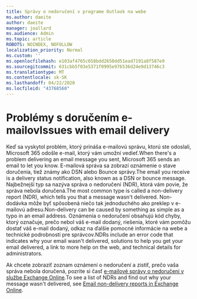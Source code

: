 ```yaml
---
title: Správy o nedoručení v programe Outlook na webe
ms.author: daeite
author: daeite
manager: joallard
ms.audience: Admin
ms.topic: article
ROBOTS: NOINDEX, NOFOLLOW
localization_priority: Normal
ms.custom: ''
ms.openlocfilehash: e103af4765c658bdd2650dd51ead7191a8f587e9
ms.sourcegitcommit: 631cbb5f03e5371f0995e976536d24e9d13746c3
ms.translationtype: MT
ms.contentlocale: sk-SK
ms.lasthandoff: 04/22/2020
ms.locfileid: "43768560"
---
```

# <a name="issues-with-email-delivery"></a><span data-ttu-id="8cf63-102">Problémy s doručením e-mailov</span><span class="sxs-lookup"><span data-stu-id="8cf63-102">Issues with email delivery</span></span>

<span data-ttu-id="8cf63-103">Keď sa vyskytol problém, ktorý prináša e-mailovú správu, ktorú ste odoslali, Microsoft 365 odošle e-mail, ktorý vám umožní vedieť.</span><span class="sxs-lookup"><span data-stu-id="8cf63-103">When there's a problem delivering an email message you sent, Microsoft 365 sends an email to let you know.</span></span> <span data-ttu-id="8cf63-104">E-mailová správa sa zobrazí oznámenie o stave doručenia, tiež známy ako DSN alebo Bounce správy.</span><span class="sxs-lookup"><span data-stu-id="8cf63-104">The email you receive is a delivery status notification, also known as a DSN or bounce message.</span></span> <span data-ttu-id="8cf63-105">Najbežnejší typ sa nazýva správa o nedoručení (NDR), ktorá vám povie, že správa nebola doručená.</span><span class="sxs-lookup"><span data-stu-id="8cf63-105">The most common type is called a non-delivery report (NDR), which tells you that a message wasn't delivered.</span></span> <span data-ttu-id="8cf63-106">Non-dodávka môže byť spôsobená niečo tak jednoduchého ako preklep v e-mailovú adresu.</span><span class="sxs-lookup"><span data-stu-id="8cf63-106">Non-delivery can be caused by something as simple as a typo in an email address.</span></span> <span data-ttu-id="8cf63-107">Oznámenia o nedoručení obsahujú kód chyby, ktorý označuje, prečo nebol váš e-mail dodaný, riešenia, ktoré vám pomôžu dostať váš e-mail dodaný, odkaz na ďalšie pomocné informácie na webe a technické podrobnosti pre správcov.</span><span class="sxs-lookup"><span data-stu-id="8cf63-107">NDRs include an error code that indicates why your email wasn't delivered, solutions to help you get your email delivered, a link to more help on the web, and technical details for administrators.</span></span>

<span data-ttu-id="8cf63-108">Ak chcete zobraziť zoznam oznámení o nedoručení a zistiť, prečo vaša správa nebola doručená, pozrite si časť [e-mailové správy o nedoručení v službe Exchange Online](https://docs.microsoft.com/exchange/mail-flow-best-practices/non-delivery-reports-in-exchange-online/non-delivery-reports-in-exchange-online).</span><span class="sxs-lookup"><span data-stu-id="8cf63-108">To see a list of NDRs and find out why your message wasn't delivered, see [Email non-delivery reports in Exchange Online](https://docs.microsoft.com/exchange/mail-flow-best-practices/non-delivery-reports-in-exchange-online/non-delivery-reports-in-exchange-online).</span></span>